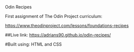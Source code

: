 Odin Recipes

First assignment of The Odin Project curriculum:

https://www.theodinproject.com/lessons/foundations-recipes

##Live link: https://adrians90.github.io/odin-recipes/

#Built using: HTML and CSS
